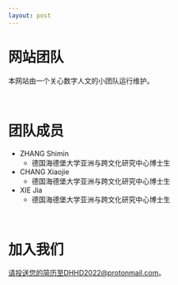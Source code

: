 ```yaml
---
layout: post
---
```


# 网站团队
本网站由一个关心数字人文的小团队运行维护。

<br/>

# 团队成员
* ZHANG Shimin
  * 德国海德堡大学亚洲与跨文化研究中心博士生
* CHANG Xiaojie
  * 德国海德堡大学亚洲与跨文化研究中心博士生
* XIE Jia
  * 德国海德堡大学亚洲与跨文化研究中心博士生


<br/>

# 加入我们
请投送您的简历至DHHD2022@protonmail.com。